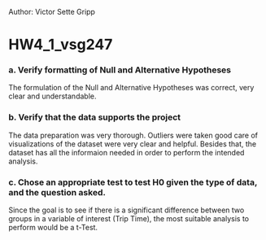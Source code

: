 Author: Victor Sette Gripp

# HW4_1_vsg247

### a. Verify formatting of Null and Alternative Hypotheses

The formulation of the Null and Alternative Hypotheses was correct, very clear and understandable.


### b. Verify that the data supports the project 

The data preparation was very thorough. Outliers were taken good care of visualizations of the dataset were very clear and
helpful. Besides that, the dataset has all the informaion needed in order to perform the intended analysis.


### c. Chose an appropriate test to test H0 given the type of data, and the question asked. 

Since the goal is to see if there is a significant difference between two groups in a variable of interest (Trip Time), 
the most suitable analysis to perform would be a t-Test.  
